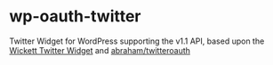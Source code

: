 wp-oauth-twitter
================

Twitter Widget for WordPress supporting the v1.1 API, based upon the [Wickett Twitter Widget](http://wordpress.org/plugins/wickett-twitter-widget/) and [abraham/twitteroauth](https://github.com/abraham/twitteroauth)


